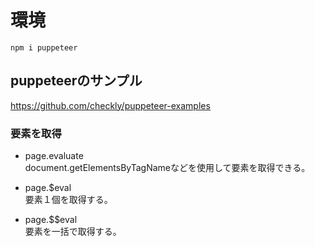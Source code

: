 
# 環境


```
npm i puppeteer
```

## puppeteerのサンプル


https://github.com/checkly/puppeteer-examples

### 要素を取得

- page.evaluate    
document.getElementsByTagNameなどを使用して要素を取得できる。    

- page.$eval    
要素１個を取得する。    

- page.$$eval    
要素を一括で取得する。    

